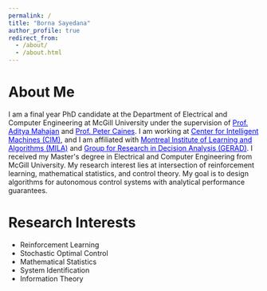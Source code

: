 ```yaml
---
permalink: /
title: "Borna Sayedana"
author_profile: true
redirect_from: 
  - /about/
  - /about.html
---
```

About Me
======
I am a final year PhD candidate at the Department of Electrical and Computer Engineering at McGill University under the supervision of <a href="https://adityam.github.io/" style="color: blue; text-decoration: underline;">Prof. Aditya Mahajan</a> and <a href="https://www.mcgill.ca/cim/caines" style="color: blue; text-decoration: underline;">Prof. Peter Caines</a>. I am working at <a href="https://www.mcgill.ca/cim/" style="color: blue; text-decoration: underline;">Center for Intelligent Machines (CIM)</a>, and I am affiliated with <a href="https://mila.quebec/en" style="color: blue; text-decoration: underline;">Montreal Institute of Learning and Algorithms (MILA)</a>  and <a href="https://www.gerad.ca/en" style="color: blue; text-decoration: underline;">Group for Research in Decision Analysis (GERAD)</a>. I received my Master's degree in Electrical and Computer Engineering from McGill University. My research interest lies at intersection of reinforcement learning, mathematical statistics, and control theory. My goal is to design algorithms for autonomous control systems with analytical performance guarantees.    

Research Interests
======
* Reinforcement Learning
* Stochastic Optimal Control
* Mathematical Statistics 
* System Identification
* Information Theory

